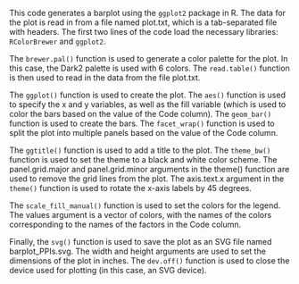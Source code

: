 This code generates a barplot using the `ggplot2` package in R. The data for the plot is read in from a file named plot.txt, which is a tab-separated file with headers. The first two lines of the code load the necessary libraries: `RColorBrewer` and `ggplot2`.

The `brewer.pal()` function is used to generate a color palette for the plot. In this case, the Dark2 palette is used with 6 colors. The `read.table()` function is then used to read in the data from the file plot.txt.

The `ggplot()` function is used to create the plot. The `aes()` function is used to specify the x and y variables, as well as the fill variable (which is used to color the bars based on the value of the Code column). The `geom_bar()` function is used to create the bars. The `facet_wrap()` function is used to split the plot into multiple panels based on the value of the Code column.

The `ggtitle()` function is used to add a title to the plot. The `theme_bw()` function is used to set the theme to a black and white color scheme. The panel.grid.major and panel.grid.minor arguments in the theme() function are used to remove the grid lines from the plot. The axis.text.x argument in the `theme()` function is used to rotate the x-axis labels by 45 degrees.

The `scale_fill_manual()` function is used to set the colors for the legend. The values argument is a vector of colors, with the names of the colors corresponding to the names of the factors in the Code column.

Finally, the `svg()` function is used to save the plot as an SVG file named barplot_PPIs.svg. The width and height arguments are used to set the dimensions of the plot in inches. The `dev.off()` function is used to close the device used for plotting (in this case, an SVG device).
